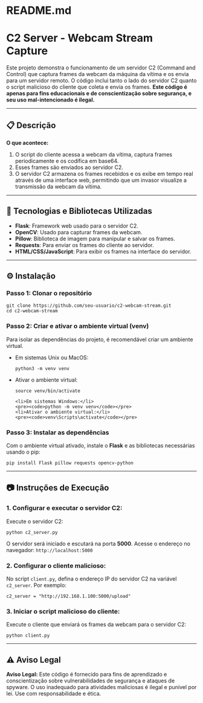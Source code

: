 # README.md

<h1>C2 Server - Webcam Stream Capture</h1>

<p>Este projeto demonstra o funcionamento de um servidor C2 (Command and Control) que captura frames da webcam da máquina da vítima e os envia para um servidor remoto. O código inclui tanto o lado do servidor C2 quanto o script malicioso do cliente que coleta e envia os frames. <strong>Este código é apenas para fins educacionais e de conscientização sobre segurança, e seu uso mal-intencionado é ilegal.</strong></p>

<hr>

<h2>📋 Descrição</h2>

<p><strong>O que acontece:</strong></p>

<ol>
    <li>O script do cliente acessa a webcam da vítima, captura frames periodicamente e os codifica em base64.</li>
    <li>Esses frames são enviados ao servidor C2.</li>
    <li>O servidor C2 armazena os frames recebidos e os exibe em tempo real através de uma interface web, permitindo que um invasor visualize a transmissão da webcam da vítima.</li>
</ol>

<hr>

<h2>🚀 Tecnologias e Bibliotecas Utilizadas</h2>

<ul>
    <li><strong>Flask</strong>: Framework web usado para o servidor C2.</li>
    <li><strong>OpenCV</strong>: Usado para capturar frames da webcam.</li>
    <li><strong>Pillow</strong>: Biblioteca de imagem para manipular e salvar os frames.</li>
    <li><strong>Requests</strong>: Para enviar os frames do cliente ao servidor.</li>
    <li><strong>HTML/CSS/JavaScript</strong>: Para exibir os frames na interface do servidor.</li>
</ul>

<hr>

<h2>⚙️ Instalação</h2>

<h3>Passo 1: Clonar o repositório</h3>

<pre><code>git clone https://github.com/seu-usuario/c2-webcam-stream.git
cd c2-webcam-stream
</code></pre>

<h3>Passo 2: Criar e ativar o ambiente virtual (venv)</h3>

<p>Para isolar as dependências do projeto, é recomendável criar um ambiente virtual.</p>

<ul>
    <li>Em sistemas Unix ou MacOS:</li>
    <pre><code>python3 -m venv venv</code></pre>
    <li>Ativar o ambiente virtual:</li>
    <pre><code>source venv/bin/activate</code></pre>
    
    <li>Em sistemas Windows:</li>
    <pre><code>python -m venv venv</code></pre>
    <li>Ativar o ambiente virtual:</li>
    <pre><code>venv\Scripts\activate</code></pre>
</ul>

<h3>Passo 3: Instalar as dependências</h3>

<p>Com o ambiente virtual ativado, instale o <strong>Flask</strong> e as bibliotecas necessárias usando o pip:</p>

<pre><code>pip install Flask pillow requests opencv-python</code></pre>

<hr>

<h2>📷 Instruções de Execução</h2>

<h3>1. Configurar e executar o servidor C2:</h3>

<p>Execute o servidor C2:</p>

<pre><code>python c2_server.py</code></pre>

<p>O servidor será iniciado e escutará na porta <strong>5000</strong>. Acesse o endereço no navegador: <code>http://localhost:5000</code></p>

<h3>2. Configurar o cliente malicioso:</h3>

<p>No script <code>client.py</code>, defina o endereço IP do servidor C2 na variável <code>c2_server</code>. Por exemplo:</p>

<pre><code>c2_server = "http://192.168.1.100:5000/upload"</code></pre>

<h3>3. Iniciar o script malicioso do cliente:</h3>

<p>Execute o cliente que enviará os frames da webcam para o servidor C2:</p>

<pre><code>python client.py</code></pre>

<hr>

<h2>⚠️ Aviso Legal</h2>

<p><strong>Aviso Legal:</strong> Este código é fornecido para fins de aprendizado e conscientização sobre vulnerabilidades de segurança e ataques de spyware. O uso inadequado para atividades maliciosas é ilegal e punível por lei. Use com responsabilidade e ética.</p>

